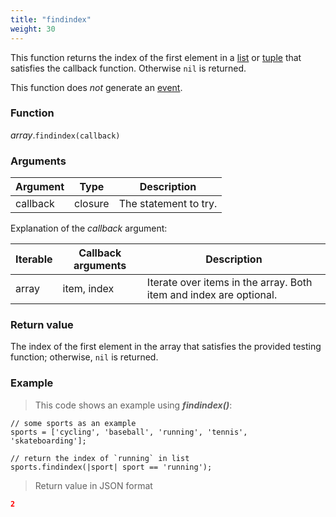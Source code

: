 ```yaml
---
title: "findindex"
weight: 30
---
```


This function returns the index of the first element in a [list](..) or [tuple](../../tuple) that satisfies the callback function.
Otherwise `nil` is returned.

This function does *not* generate an [event](../../../events).

### Function

*array*.`findindex(callback)`

### Arguments

Argument | Type | Description
-------- | ---- | -----------
callback | closure | The statement to try.

Explanation of the *callback* argument:

Iterable | Callback arguments | Description
-------- | -------- | -----------
array | item, index | Iterate over items in the array. Both item and index are optional.

### Return value

The index of the first element in the array that satisfies the provided testing function;
otherwise, `nil` is returned.

### Example

> This code shows an example using ***findindex()***:

```thingsdb,json_response
// some sports as an example
sports = ['cycling', 'baseball', 'running', 'tennis', 'skateboarding'];

// return the index of `running` in list
sports.findindex(|sport| sport == 'running');
```

> Return value in JSON format

```json
2
```
